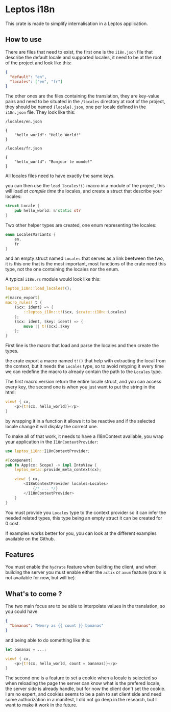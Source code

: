# Leptos i18n

This crate is made to simplify internalisation in a Leptos application.

## How to use

There are files that need to exist, the first one is the `i18n.json` file that describe the default locale and supported locales, it need to be at the root of the project and look like this:

```json
{
  "default": "en",
  "locales": ["en", "fr"]
}
```

The other ones are the files containing the translation, they are key-value pairs and need to be situated in the `/locales` directory at root of the project, they should be named `{locale}.json`, one per locale defined in the `i18n.json` file.
They look like this:

```
/locales/en.json

{
    "hello_world": "Hello World!"
}

/locales/fr.json

{
    "hello_world": "Bonjour le monde!"
}

```

All locales files need to have exactly the same keys.

you can then use the `load_locales!()` macro in a module of the project, this will load _at compile time_ the locales, and create a struct that describe your locales:

```rust
struct Locale {
    pub hello_world: &'static str
}
```

Two other helper types are created, one enum representing the locales:

```rust
enum LocalesVariants {
    en,
    fr
}
```

and an empty struct named `Locales` that serves as a link beetween the two, it is this one that is the most important, most functions of the crate need this type, not the one containing the locales nor the enum.

A typical `i18n.rs` module would look like this:

```rust
leptos_i18n::load_locales!();

#[macro_export]
macro_rules! t {
    ($cx: ident) => {
        ::leptos_i18n::t!($cx, $crate::i18n::Locales)
    };
    ($cx: ident, $key: ident) => {
        move || t!($cx).$key
    };
}
```

First line is the macro that load and parse the locales and then create the types.

the crate export a macro named `t!()` that help with extracting the local from the context, but it needs the `Locales` type,
so to avoid retyping it every time we can redefine the macro to already contain the path to the `Locales` type.

The first macro version return the entire locale struct, and you can access every key, the second one is when you just want to put the string in the html:

```rust
view! { cx,
    <p>{t!(cx, hello_world)}</p>
}
```

by wrapping it in a function it allows it to be reactive and if the selected locale change it will display the correct one.

To make all of that work, it needs to have a I18nContext available, you wrap your application in the `I18nContextProvider`:

```rust
use leptos_i18n::I18nContextProvider;

#[component]
pub fn App(cx: Scope) -> impl IntoView {
    leptos_meta::provide_meta_context(cx);

    view! { cx,
        <I18nContextProvider locales=Locales>
            {/* ... */}
        </I18nContextProvider>
    }
}
```

You must provide you `Locales` type to the context provider so it can infer the needed related types, this type being an empty struct it can be created for 0 cost.

If examples works better for you, you can look at the different examples available on the Github.

## Features

You must enable the `hydrate` feature when building the client, and when building the server you must enable either the `actix` or `axum` feature (axum is not available for now, but will be).

## What's to come ?

The two main focus are to be able to interpolate values in the translation, so you could have

```json
{
  "bananas": "Henry as {{ count }} bananas"
}
```

and being able to do something like this:

```rust
let bananas = ...;

view! { cx,
    <p>{t!(cx, hello_world, count = bananas)}</p>
}
```

The second one is a feature to set a cookie when a locale is selected so when reloading the page the server can know what is the prefered locale, the server side is already handle, but for now the client don't set the cookie. I am no expert, and cookies seems to be a pain to set client side and need some authorization in a manifest, I did not go deep in the research, but I want to make it work in the future.
